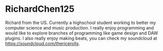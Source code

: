 # RichardChen125

Richard from the US. Currently a highschool student working to better my computer science and music production. I really enjoy programming and would like to explore branches of programming like game design and DAW plugins. I also really enjoy making beats, you can check my soundcloud at https://soundcloud.com/thericerolls.

